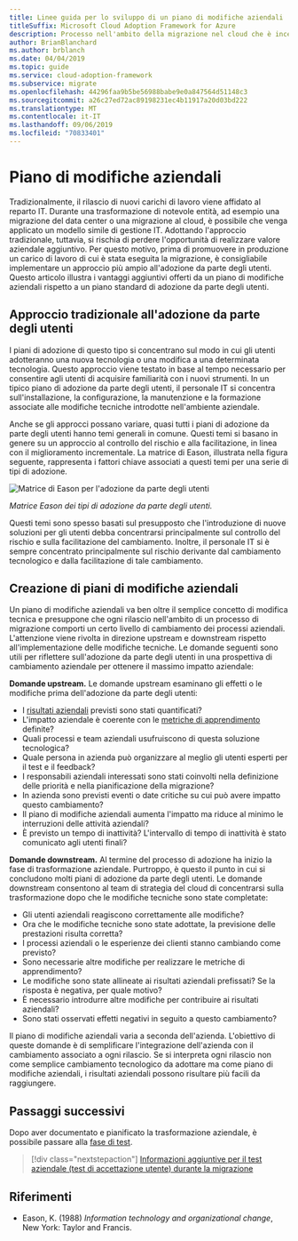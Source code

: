 ```yaml
---
title: Linee guida per lo sviluppo di un piano di modifiche aziendali
titleSuffix: Microsoft Cloud Adoption Framework for Azure
description: Processo nell'ambito della migrazione nel cloud che è incentrato sulle attività di migrazione dei carichi di lavoro nel cloud.
author: BrianBlanchard
ms.author: brblanch
ms.date: 04/04/2019
ms.topic: guide
ms.service: cloud-adoption-framework
ms.subservice: migrate
ms.openlocfilehash: 44296faa9b5be56988babe9e0a847564d51148c3
ms.sourcegitcommit: a26c27ed72ac89198231ec4b11917a20d03bd222
ms.translationtype: MT
ms.contentlocale: it-IT
ms.lasthandoff: 09/06/2019
ms.locfileid: "70833401"
---
```

# <a name="business-change-plan"></a>Piano di modifiche aziendali

Tradizionalmente, il rilascio di nuovi carichi di lavoro viene affidato al reparto IT. Durante una trasformazione di notevole entità, ad esempio una migrazione del data center o una migrazione al cloud, è possibile che venga applicato un modello simile di gestione IT. Adottando l'approccio tradizionale, tuttavia, si rischia di perdere l'opportunità di realizzare valore aziendale aggiuntivo. Per questo motivo, prima di promuovere in produzione un carico di lavoro di cui è stata eseguita la migrazione, è consigliabile implementare un approccio più ampio all'adozione da parte degli utenti. Questo articolo illustra i vantaggi aggiuntivi offerti da un piano di modifiche aziendali rispetto a un piano standard di adozione da parte degli utenti.

## <a name="traditional-user-adoption-approach"></a>Approccio tradizionale all'adozione da parte degli utenti

I piani di adozione di questo tipo si concentrano sul modo in cui gli utenti adotteranno una nuova tecnologia o una modifica a una determinata tecnologia. Questo approccio viene testato in base al tempo necessario per consentire agli utenti di acquisire familiarità con i nuovi strumenti. In un tipico piano di adozione da parte degli utenti, il personale IT si concentra sull'installazione, la configurazione, la manutenzione e la formazione associate alle modifiche tecniche introdotte nell'ambiente aziendale.

Anche se gli approcci possano variare, quasi tutti i piani di adozione da parte degli utenti hanno temi generali in comune. Questi temi si basano in genere su un approccio al controllo del rischio e alla facilitazione, in linea con il miglioramento incrementale. La matrice di Eason, illustrata nella figura seguente, rappresenta i fattori chiave associati a questi temi per una serie di tipi di adozione.

![Matrice di Eason per l'adozione da parte degli utenti](../../../_images/eason-matrix.jpg)

*Matrice Eason dei tipi di adozione da parte degli utenti.*

Questi temi sono spesso basati sul presupposto che l'introduzione di nuove soluzioni per gli utenti debba concentrarsi principalmente sul controllo del rischio e sulla facilitazione del cambiamento. Inoltre, il personale IT si è sempre concentrato principalmente sul rischio derivante dal cambiamento tecnologico e dalla facilitazione di tale cambiamento.

## <a name="creating-business-change-plans"></a>Creazione di piani di modifiche aziendali

Un piano di modifiche aziendali va ben oltre il semplice concetto di modifica tecnica e presuppone che ogni rilascio nell'ambito di un processo di migrazione comporti un certo livello di cambiamento dei processi aziendali. L'attenzione viene rivolta in direzione upstream e downstream rispetto all'implementazione delle modifiche tecniche. Le domande seguenti sono utili per riflettere sull'adozione da parte degli utenti in una prospettiva di cambiamento aziendale per ottenere il massimo impatto aziendale:

**Domande upstream.** Le domande upstream esaminano gli effetti o le modifiche prima dell'adozione da parte degli utenti:

- I [risultati aziendali](../../../business-strategy/business-outcomes/index.md) previsti sono stati quantificati?
- L'impatto aziendale è coerente con le [metriche di apprendimento](../../../business-strategy/learning-metrics.md) definite?
- Quali processi e team aziendali usufruiscono di questa soluzione tecnologica?
- Quale persona in azienda può organizzare al meglio gli utenti esperti per il test e il feedback?
- I responsabili aziendali interessati sono stati coinvolti nella definizione delle priorità e nella pianificazione della migrazione?
- In azienda sono previsti eventi o date critiche su cui può avere impatto questo cambiamento?
- Il piano di modifiche aziendali aumenta l'impatto ma riduce al minimo le interruzioni delle attività aziendali?
- È previsto un tempo di inattività? L'intervallo di tempo di inattività è stato comunicato agli utenti finali?

**Domande downstream.** Al termine del processo di adozione ha inizio la fase di trasformazione aziendale. Purtroppo, è questo il punto in cui si concludono molti piani di adozione da parte degli utenti. Le domande downstream consentono al team di strategia del cloud di concentrarsi sulla trasformazione dopo che le modifiche tecniche sono state completate:

- Gli utenti aziendali reagiscono correttamente alle modifiche?
- Ora che le modifiche tecniche sono state adottate, la previsione delle prestazioni risulta corretta?
- I processi aziendali o le esperienze dei clienti stanno cambiando come previsto?
- Sono necessarie altre modifiche per realizzare le metriche di apprendimento?
- Le modifiche sono state allineate ai risultati aziendali prefissati? Se la risposta è negativa, per quale motivo?
- È necessario introdurre altre modifiche per contribuire ai risultati aziendali?
- Sono stati osservati effetti negativi in seguito a questo cambiamento?

Il piano di modifiche aziendali varia a seconda dell'azienda. L'obiettivo di queste domande è di semplificare l'integrazione dell'azienda con il cambiamento associato a ogni rilascio. Se si interpreta ogni rilascio non come semplice cambiamento tecnologico da adottare ma come piano di modifiche aziendali, i risultati aziendali possono risultare più facili da raggiungere.

## <a name="next-steps"></a>Passaggi successivi

Dopo aver documentato e pianificato la trasformazione aziendale, è possibile passare alla [fase di test](./business-test.md).

> [!div class="nextstepaction"]
> [Informazioni aggiuntive per il test aziendale (test di accettazione utente) durante la migrazione](./business-test.md)

## <a name="references"></a>Riferimenti

- Eason, K. (1988) _Information technology and organizational change_, New York: Taylor and Francis.
